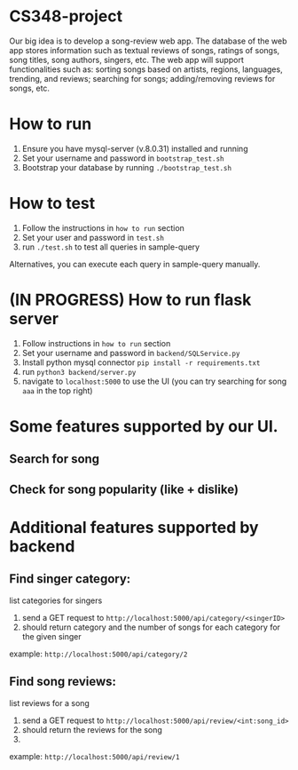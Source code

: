 # CS348-project

Our big idea is to develop a song-review web app. The database of the web app stores information such as textual reviews of songs, ratings of songs, song titles, song authors, singers, etc. The web app will support functionalities such as: sorting songs based on artists, regions, languages, trending, and reviews; searching for songs; adding/removing reviews for songs, etc. 

# How to run
1. Ensure you have mysql-server (v.8.0.31) installed and running
2. Set your username and password in `bootstrap_test.sh`
3. Bootstrap your database by running `./bootstrap_test.sh`

# How to test
1. Follow the instructions in `how to run` section
2. Set your user and password in `test.sh`
3. run `./test.sh` to test all queries in sample-query

Alternatives, you can execute each query in sample-query manually.

# (IN PROGRESS) How to run flask server
1. Follow instructions in `how to run` section
2. Set your username and password in `backend/SQLService.py`
3. Install python mysql connector `pip install -r requirements.txt`
4. run `python3 backend/server.py`
5. navigate to `localhost:5000` to use the UI (you can try searching for song `aaa` in the top right)
   
# Some features supported by our UI.
## Search for song
## Check for song popularity (like + dislike)

# Additional features supported by backend
## Find singer category: 
list categories for singers

1. send a GET request to `http://localhost:5000/api/category/<singerID>`
2. should return category and the number of songs for each category for the given singer

example: `http://localhost:5000/api/category/2`

## Find song reviews:
list reviews for a song
1. send a GET request to `http://localhost:5000/api/review/<int:song_id>`
2. should return the reviews for the song 
3. 
example: `http://localhost:5000/api/review/1`


